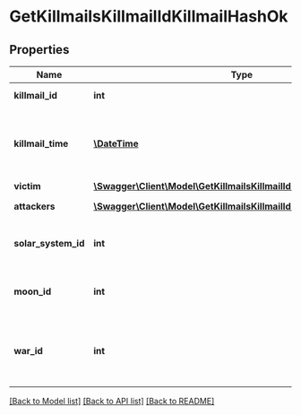 # GetKillmailsKillmailIdKillmailHashOk

## Properties
Name | Type | Description | Notes
------------ | ------------- | ------------- | -------------
**killmail_id** | **int** | ID of the killmail | 
**killmail_time** | [**\DateTime**](\DateTime.md) | Time that the victim was killed and the killmail generated | 
**victim** | [**\Swagger\Client\Model\GetKillmailsKillmailIdKillmailHashVictim**](GetKillmailsKillmailIdKillmailHashVictim.md) |  | 
**attackers** | [**\Swagger\Client\Model\GetKillmailsKillmailIdKillmailHashAttacker[]**](GetKillmailsKillmailIdKillmailHashAttacker.md) | attackers array | 
**solar_system_id** | **int** | Solar system that the kill took place in | 
**moon_id** | **int** | Moon if the kill took place at one | [optional] 
**war_id** | **int** | War if the killmail is generated in relation to an official war | [optional] 

[[Back to Model list]](../README.md#documentation-for-models) [[Back to API list]](../README.md#documentation-for-api-endpoints) [[Back to README]](../README.md)


